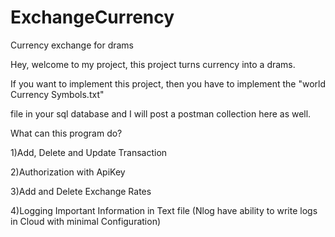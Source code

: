 # ExchangeCurrency
 Currency exchange for drams

 Hey, welcome to my project, this project turns currency into a drams.

If you want to implement this project, then you have to implement the "world Currency Symbols.txt"

file in your sql database and I will post a postman collection here as well.

What can this program do?

1)Add, Delete and Update Transaction

2)Authorization with ApiKey

3)Add and Delete Exchange Rates

4)Logging Important Information in Text file (Nlog have ability to write logs in Cloud with minimal Configuration)
